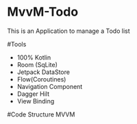 # MvvM-Todo
This is an Application to manage a Todo list  

#Tools  
- 100% Kotlin 
- Room (SqLite) 
- Jetpack DataStore 
- Flow(Coroutines) 
- Navigation Component 
- Dagger Hilt 
- View Binding 

#Code Structure 
MVVM
